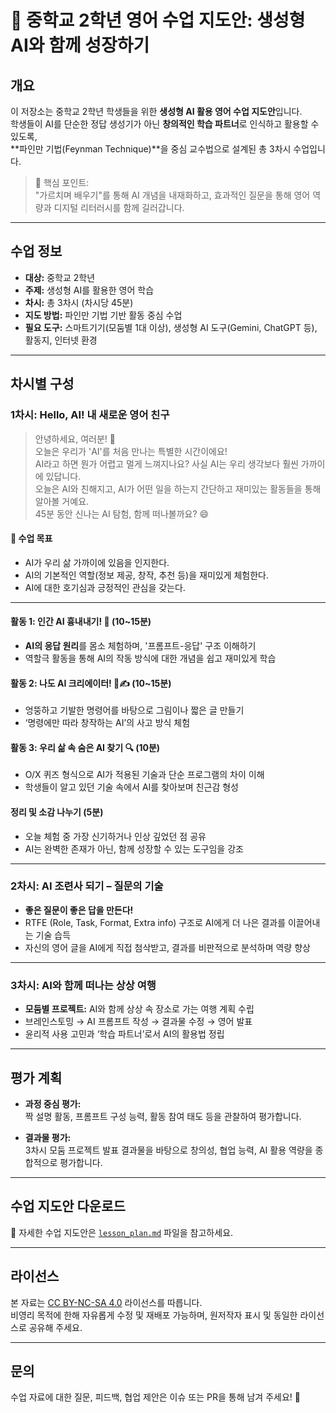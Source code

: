 # 📘 중학교 2학년 영어 수업 지도안: 생성형 AI와 함께 성장하기

## 개요

이 저장소는 중학교 2학년 학생들을 위한 **생성형 AI 활용 영어 수업 지도안**입니다.  
학생들이 AI를 단순한 정답 생성기가 아닌 **창의적인 학습 파트너**로 인식하고 활용할 수 있도록,  
**파인만 기법(Feynman Technique)**을 중심 교수법으로 설계된 총 3차시 수업입니다.

> 🌟 핵심 포인트:  
> "가르치며 배우기"를 통해 AI 개념을 내재화하고, 효과적인 질문을 통해 영어 역량과 디지털 리터러시를 함께 길러갑니다.

---

## 수업 정보

- **대상:** 중학교 2학년  
- **주제:** 생성형 AI를 활용한 영어 학습  
- **차시:** 총 3차시 (차시당 45분)  
- **지도 방법:** 파인만 기법 기반 활동 중심 수업  
- **필요 도구:** 스마트기기(모둠별 1대 이상), 생성형 AI 도구(Gemini, ChatGPT 등), 활동지, 인터넷 환경

---

## 차시별 구성

### 1차시: Hello, AI! 내 새로운 영어 친구

> 안녕하세요, 여러분! 👋  
> 오늘은 우리가 'AI'를 처음 만나는 특별한 시간이에요!  
> AI라고 하면 뭔가 어렵고 멀게 느껴지나요? 사실 AI는 우리 생각보다 훨씬 가까이에 있답니다.  
> 오늘은 AI와 친해지고, AI가 어떤 일을 하는지 간단하고 재미있는 활동들을 통해 알아볼 거예요.  
> 45분 동안 신나는 AI 탐험, 함께 떠나볼까요? 😄

#### 🎯 수업 목표

- AI가 우리 삶 가까이에 있음을 인지한다.  
- AI의 기본적인 역할(정보 제공, 창작, 추천 등)을 재미있게 체험한다.  
- AI에 대한 호기심과 긍정적인 관심을 갖는다.

---

#### 활동 1: 인간 AI 흉내내기! 🤖 (10~15분)

- **AI의 응답 원리**를 몸소 체험하며, '프롬프트-응답' 구조 이해하기
- 역할극 활동을 통해 AI의 작동 방식에 대한 개념을 쉽고 재미있게 학습

#### 활동 2: 나도 AI 크리에이터! 🎨✍️ (10~15분)

- 엉뚱하고 기발한 명령어를 바탕으로 그림이나 짧은 글 만들기
- ‘명령에만 따라 창작하는 AI’의 사고 방식 체험

#### 활동 3: 우리 삶 속 숨은 AI 찾기 🔍 (10분)

- O/X 퀴즈 형식으로 AI가 적용된 기술과 단순 프로그램의 차이 이해
- 학생들이 알고 있던 기술 속에서 AI를 찾아보며 친근감 형성

#### 정리 및 소감 나누기 (5분)

- 오늘 체험 중 가장 신기하거나 인상 깊었던 점 공유
- AI는 완벽한 존재가 아닌, 함께 성장할 수 있는 도구임을 강조

---

### 2차시: AI 조련사 되기 – 질문의 기술

- **좋은 질문이 좋은 답을 만든다!**
- RTFE (Role, Task, Format, Extra info) 구조로 AI에게 더 나은 결과를 이끌어내는 기술 습득
- 자신의 영어 글을 AI에게 직접 첨삭받고, 결과를 비판적으로 분석하며 역량 향상

---

### 3차시: AI와 함께 떠나는 상상 여행

- **모둠별 프로젝트:** AI와 함께 상상 속 장소로 가는 여행 계획 수립
- 브레인스토밍 → AI 프롬프트 작성 → 결과물 수정 → 영어 발표
- 윤리적 사용 고민과 ‘학습 파트너’로서 AI의 활용법 정립

---

## 평가 계획

- **과정 중심 평가:**  
  짝 설명 활동, 프롬프트 구성 능력, 활동 참여 태도 등을 관찰하여 평가합니다.

- **결과물 평가:**  
  3차시 모둠 프로젝트 발표 결과물을 바탕으로 창의성, 협업 능력, AI 활용 역량을 종합적으로 평가합니다.

---

## 수업 지도안 다운로드

📝 자세한 수업 지도안은 [`lesson_plan.md`](./lesson_plan.md) 파일을 참고하세요.

---

## 라이선스

본 자료는 [CC BY-NC-SA 4.0](https://creativecommons.org/licenses/by-nc-sa/4.0/deed.ko) 라이선스를 따릅니다.  
비영리 목적에 한해 자유롭게 수정 및 재배포 가능하며, 원저작자 표시 및 동일한 라이선스로 공유해 주세요.

---

## 문의

수업 자료에 대한 질문, 피드백, 협업 제안은 이슈 또는 PR을 통해 남겨 주세요! 🙌
